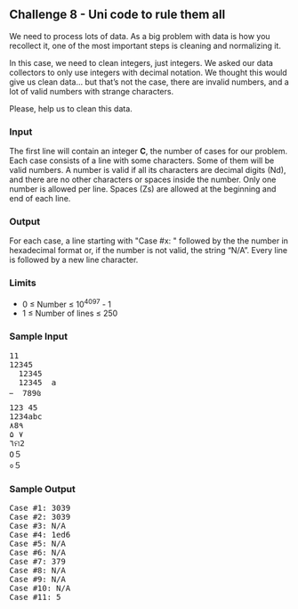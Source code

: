 ## **Challenge 8** - Uni code to rule them all

We need to process lots of data. As a big problem with data is how you recollect it, one of the most important steps is cleaning and normalizing it.

In this case, we need to clean integers, just integers. We asked our data collectors to only use integers with decimal notation. We thought this would give us clean data… but that’s not the case, there are invalid numbers, and a lot of valid numbers with strange characters.

Please, help us to clean this data.

### Input

The first line will contain an integer **C**, the number of cases for our problem.  
Each case consists of a line with some characters. Some of them will be valid numbers. A number is valid if all its characters are decimal digits (Nd), and there are no other characters or spaces inside the number. Only one number is allowed per line. Spaces (Zs) are allowed at the beginning and end of each line.

### Output

For each case, a line starting with "Case #x: " followed by the the number in hexadecimal format or, if the number is not valid, the string “N/A”. Every line is followed by a new line character.

### Limits

*   0 ≤ Number ≤ 10<sup>4097</sup> - 1
*   1 ≤ Number of lines ≤ 250

### Sample Input

<pre>
11
12345
  12345  
  12345  a
   789꧔
123 45
1234abc  
٨8٩
۵ ۷
٦ମ2
O５
०５
</pre>

### Sample Output

<pre>
Case #1: 3039
Case #2: 3039
Case #3: N/A
Case #4: 1ed6
Case #5: N/A
Case #6: N/A
Case #7: 379
Case #8: N/A
Case #9: N/A
Case #10: N/A
Case #11: 5
</pre>

</div>